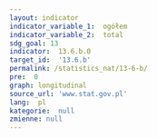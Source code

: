 ```yaml
---
layout: indicator
indicator_variable_1:  ogółem
indicator_variable_2:  total
sdg_goal: 13
indicator:  13.6.b.0
target_id:  '13.6.b'
permalink: /statistics_nat/13-6-b/
pre:  0
graph: longitudinal
source_url: 'www.stat.gov.pl'
lang:  pl
kategorie:  null
zmienne: null
---
```


